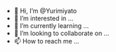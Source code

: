 - 👋 Hi, I’m @Yurimiyato
- 👀 I’m interested in ...
- 🌱 I’m currently learning ...
- 💞️ I’m looking to collaborate on ...
- 📫 How to reach me ...

<!---
Yurimiyato/Yurimiyato is a ✨ special ✨ repository because its `README.md` (this file) appears on your GitHub profile.
You can click the Preview link to take a look at your changes.
--->
